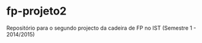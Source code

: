 fp-projeto2
===========

Repositório para o segundo projecto da cadeira de FP no IST (Semestre 1 - 2014/2015)
